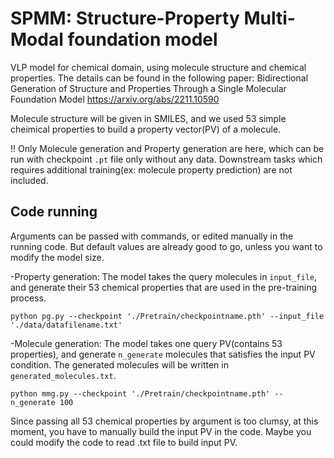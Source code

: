 # SPMM: Structure-Property Multi-Modal foundation model

VLP model for chemical domain, using molecule structure and chemical properties. The details can be found in the following paper: Bidirectional Generation of Structure and Properties Through a Single Molecular Foundation Model
https://arxiv.org/abs/2211.10590

Molecule structure will be given in SMILES, and we used 53 simple cheimical properties to build a property vector(PV) of a molecule.

!! Only Molecule generation and Property generation are here, which can be run with checkpoint `.pt` file only without any data. Downstream tasks which requires additional training(ex: molecule property prediction) are not included. 


## Code running
Arguments can be passed with commands, or edited manually in the running code. But default values are already good to go, unless you want to modify the model size.

-Property generation: The model takes the query molecules in `input_file`, and generate their 53 chemical properties that are used in the pre-training process.

```
python pg.py --checkpoint './Pretrain/checkpointname.pth' --input_file './data/datafilename.txt'
```

-Molecule generation: The model takes one query PV(contains 53 properties), and generate `n_generate` molecules that satisfies the input PV condition. The generated molecules will be written in `generated_molecules.txt`.

```
python mmg.py --checkpoint './Pretrain/checkpointname.pth' --n_generate 100
```

Since passing all 53 chemical properties by argument is too clumsy, at this moment, you have to manually build the input PV in the code. Maybe you could modify the code to read .txt file to build input PV.
